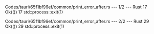 Codes/tauri/65f1bf96ef/common/print_error_after.rs --- 1/2 --- Rust
17     Ok(())                                                                                                                                                17     std::process::exit(1)

Codes/tauri/65f1bf96ef/common/print_error_after.rs --- 2/2 --- Rust
29     Ok(())                                                                                                                                                29     std::process::exit(1)

